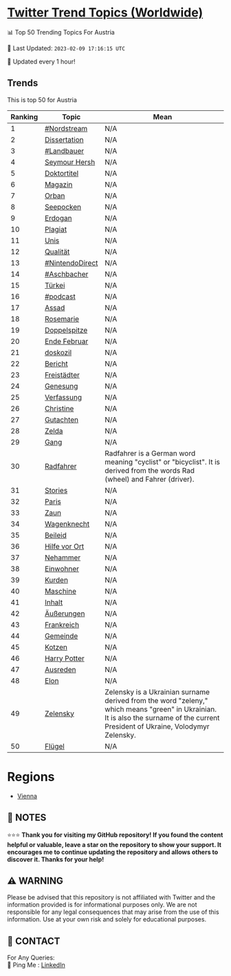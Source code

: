 [Twitter Trend Topics (Worldwide)](https://github.com/ErcinDedeoglu/Twitter-Trend-Topics)
==========


📊 Top 50 Trending Topics For Austria

📆 Last Updated: `2023-02-09 17:16:15 UTC`

🔧 Updated every 1 hour!


## Trends

This is top 50 for Austria

| Ranking | Topic | Mean |
| ------- | ------------ | ------------ |
| 1 | [#Nordstream](http://twitter.com/search?q=%23Nordstream) | N/A |
| 2 | [Dissertation](http://twitter.com/search?q=Dissertation) | N/A |
| 3 | [#Landbauer](http://twitter.com/search?q=%23Landbauer) | N/A |
| 4 | [Seymour Hersh](http://twitter.com/search?q=Seymour+Hersh) | N/A |
| 5 | [Doktortitel](http://twitter.com/search?q=Doktortitel) | N/A |
| 6 | [Magazin](http://twitter.com/search?q=Magazin) | N/A |
| 7 | [Orban](http://twitter.com/search?q=Orban) | N/A |
| 8 | [Seepocken](http://twitter.com/search?q=Seepocken) | N/A |
| 9 | [Erdogan](http://twitter.com/search?q=Erdogan) | N/A |
| 10 | [Plagiat](http://twitter.com/search?q=Plagiat) | N/A |
| 11 | [Unis](http://twitter.com/search?q=Unis) | N/A |
| 12 | [Qualität](http://twitter.com/search?q=Qualit%c3%a4t) | N/A |
| 13 | [#NintendoDirect](http://twitter.com/search?q=%23NintendoDirect) | N/A |
| 14 | [#Aschbacher](http://twitter.com/search?q=%23Aschbacher) | N/A |
| 15 | [Türkei](http://twitter.com/search?q=T%c3%bcrkei) | N/A |
| 16 | [#podcast](http://twitter.com/search?q=%23podcast) | N/A |
| 17 | [Assad](http://twitter.com/search?q=Assad) | N/A |
| 18 | [Rosemarie](http://twitter.com/search?q=Rosemarie) | N/A |
| 19 | [Doppelspitze](http://twitter.com/search?q=Doppelspitze) | N/A |
| 20 | [Ende Februar](http://twitter.com/search?q=Ende+Februar) | N/A |
| 21 | [doskozil](http://twitter.com/search?q=doskozil) | N/A |
| 22 | [Bericht](http://twitter.com/search?q=Bericht) | N/A |
| 23 | [Freistädter](http://twitter.com/search?q=Freist%c3%a4dter) | N/A |
| 24 | [Genesung](http://twitter.com/search?q=Genesung) | N/A |
| 25 | [Verfassung](http://twitter.com/search?q=Verfassung) | N/A |
| 26 | [Christine](http://twitter.com/search?q=Christine) | N/A |
| 27 | [Gutachten](http://twitter.com/search?q=Gutachten) | N/A |
| 28 | [Zelda](http://twitter.com/search?q=Zelda) | N/A |
| 29 | [Gang](http://twitter.com/search?q=Gang) | N/A |
| 30 | [Radfahrer](http://twitter.com/search?q=Radfahrer) | Radfahrer is a German word meaning "cyclist" or "bicyclist". It is derived from the words Rad (wheel) and Fahrer (driver). |
| 31 | [Stories](http://twitter.com/search?q=Stories) | N/A |
| 32 | [Paris](http://twitter.com/search?q=Paris) | N/A |
| 33 | [Zaun](http://twitter.com/search?q=Zaun) | N/A |
| 34 | [Wagenknecht](http://twitter.com/search?q=Wagenknecht) | N/A |
| 35 | [Beileid](http://twitter.com/search?q=Beileid) | N/A |
| 36 | [Hilfe vor Ort](http://twitter.com/search?q=Hilfe+vor+Ort) | N/A |
| 37 | [Nehammer](http://twitter.com/search?q=Nehammer) | N/A |
| 38 | [Einwohner](http://twitter.com/search?q=Einwohner) | N/A |
| 39 | [Kurden](http://twitter.com/search?q=Kurden) | N/A |
| 40 | [Maschine](http://twitter.com/search?q=Maschine) | N/A |
| 41 | [Inhalt](http://twitter.com/search?q=Inhalt) | N/A |
| 42 | [Äußerungen](http://twitter.com/search?q=%c3%84u%c3%9ferungen) | N/A |
| 43 | [Frankreich](http://twitter.com/search?q=Frankreich) | N/A |
| 44 | [Gemeinde](http://twitter.com/search?q=Gemeinde) | N/A |
| 45 | [Kotzen](http://twitter.com/search?q=Kotzen) | N/A |
| 46 | [Harry Potter](http://twitter.com/search?q=Harry+Potter) | N/A |
| 47 | [Ausreden](http://twitter.com/search?q=Ausreden) | N/A |
| 48 | [Elon](http://twitter.com/search?q=Elon) | N/A |
| 49 | [Zelensky](http://twitter.com/search?q=Zelensky) | Zelensky is a Ukrainian surname derived from the word "zeleny," which means "green" in Ukrainian. It is also the surname of the current President of Ukraine, Volodymyr Zelensky. |
| 50 | [Flügel](http://twitter.com/search?q=Fl%c3%bcgel) | N/A |



# Regions

* [Vienna](</Austria/Vienna.md>)



## 📝 NOTES

⭐⭐⭐ **Thank you for visiting my GitHub repository! If you found the content helpful or valuable, leave a star on the repository to show your support. It encourages me to continue updating the repository and allows others to discover it. Thanks for your help!**


## ⚠️ WARNING

Please be advised that this repository is not affiliated with Twitter and the information provided is for informational purposes only. We are not responsible for any legal consequences that may arise from the use of this information. Use at your own risk and solely for educational purposes.


## 📨 CONTACT

 For Any Queries:  
            🏓 Ping Me : [LinkedIn](https://www.linkedin.com/in/ercindedeoglu/)
